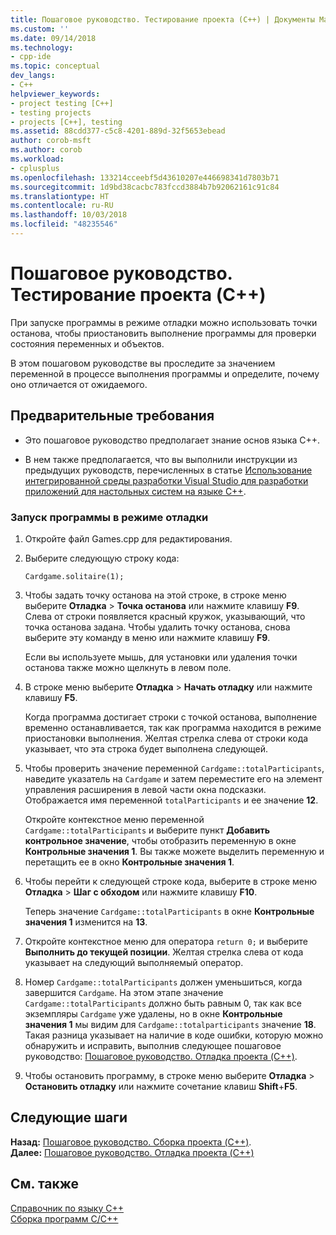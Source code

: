 ```yaml
---
title: Пошаговое руководство. Тестирование проекта (C++) | Документы Майкрософт
ms.custom: ''
ms.date: 09/14/2018
ms.technology:
- cpp-ide
ms.topic: conceptual
dev_langs:
- C++
helpviewer_keywords:
- project testing [C++]
- testing projects
- projects [C++], testing
ms.assetid: 88cdd377-c5c8-4201-889d-32f5653ebead
author: corob-msft
ms.author: corob
ms.workload:
- cplusplus
ms.openlocfilehash: 133214cceebf5d43610207e446698341d7803b71
ms.sourcegitcommit: 1d9bd38cacbc783fccd3884b7b92062161c91c84
ms.translationtype: HT
ms.contentlocale: ru-RU
ms.lasthandoff: 10/03/2018
ms.locfileid: "48235546"
---
```

# <a name="walkthrough-testing-a-project-c"></a>Пошаговое руководство. Тестирование проекта (C++)

При запуске программы в режиме отладки можно использовать точки останова, чтобы приостановить выполнение программы для проверки состояния переменных и объектов.

В этом пошаговом руководстве вы проследите за значением переменной в процессе выполнения программы и определите, почему оно отличается от ожидаемого.

## <a name="prerequisites"></a>Предварительные требования

- Это пошаговое руководство предполагает знание основ языка C++.

- В нем также предполагается, что вы выполнили инструкции из предыдущих руководств, перечисленных в статье [Использование интегрированной среды разработки Visual Studio для разработки приложений для настольных систем на языке C++](../ide/using-the-visual-studio-ide-for-cpp-desktop-development.md).

### <a name="to-run-a-program-in-debug-mode"></a>Запуск программы в режиме отладки

1. Откройте файл Games.cpp для редактирования.

1. Выберите следующую строку кода:

     `Cardgame.solitaire(1);`

1. Чтобы задать точку останова на этой строке, в строке меню выберите **Отладка** > **Точка останова** или нажмите клавишу **F9**. Слева от строки появляется красный кружок, указывающий, что точка останова задана. Чтобы удалить точку останова, снова выберите эту команду в меню или нажмите клавишу **F9**.

   Если вы используете мышь, для установки или удаления точки останова также можно щелкнуть в левом поле.

1. В строке меню выберите **Отладка** > **Начать отладку** или нажмите клавишу **F5**.

   Когда программа достигает строки с точкой останова, выполнение временно останавливается, так как программа находится в режиме приостановки выполнения. Желтая стрелка слева от строки кода указывает, что эта строка будет выполнена следующей.

1. Чтобы проверить значение переменной `Cardgame::totalParticipants`, наведите указатель на `Cardgame` и затем переместите его на элемент управления расширения в левой части окна подсказки. Отображается имя переменной `totalParticipants` и ее значение **12**.

   Откройте контекстное меню переменной `Cardgame::totalParticipants` и выберите пункт **Добавить контрольное значение**, чтобы отобразить переменную в окне **Контрольные значения 1**. Вы также можете выделить переменную и перетащить ее в окно **Контрольные значения 1**.

1. Чтобы перейти к следующей строке кода, выберите в строке меню **Отладка** > **Шаг с обходом** или нажмите клавишу **F10**.

   Теперь значение `Cardgame::totalParticipants` в окне **Контрольные значения 1** изменится на **13**.

1. Откройте контекстное меню для оператора `return 0;` и выберите **Выполнить до текущей позиции**. Желтая стрелка слева от кода указывает на следующий выполняемый оператор.

1. Номер `Cardgame::totalParticipants` должен уменьшиться, когда завершится `Cardgame`. На этом этапе значение `Cardgame::totalParticipants` должно быть равным 0, так как все экземпляры `Cardgame` уже удалены, но в окне **Контрольные значения 1** мы видим для `Cardgame::totalparticipants` значение **18**. Такая разница указывает на наличие в коде ошибки, которую можно обнаружить и исправить, выполнив следующее пошаговое руководство: [Пошаговое руководство. Отладка проекта (C++)](../ide/walkthrough-debugging-a-project-cpp.md).

1. Чтобы остановить программу, в строке меню выберите **Отладка** > **Остановить отладку** или нажмите сочетание клавиш **Shift**+**F5**.

## <a name="next-steps"></a>Следующие шаги

**Назад:** [Пошаговое руководство. Сборка проекта (C++)](../ide/walkthrough-building-a-project-cpp.md).<br/>
**Далее:** [Пошаговое руководство. Отладка проекта (C++)](../ide/walkthrough-debugging-a-project-cpp.md)<br/>

## <a name="see-also"></a>См. также

[Справочник по языку C++](../cpp/cpp-language-reference.md)<br/>
[Сборка программ C/C++](../build/building-c-cpp-programs.md)<br/>
